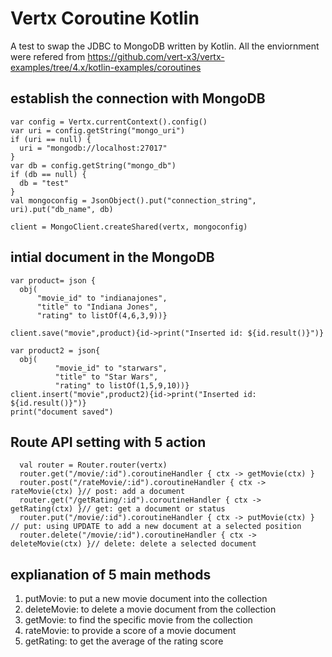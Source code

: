 # Vertx Coroutine Kotlin


A test to swap the JDBC to MongoDB written by Kotlin.
All the enviornment were refered from https://github.com/vert-x3/vertx-examples/tree/4.x/kotlin-examples/coroutines

## establish the connection with MongoDB 

    var config = Vertx.currentContext().config()
    var uri = config.getString("mongo_uri")
    if (uri == null) {
      uri = "mongodb://localhost:27017"
    }
    var db = config.getString("mongo_db")
    if (db == null) {
      db = "test"
    }
    val mongoconfig = JsonObject().put("connection_string", uri).put("db_name", db)

    client = MongoClient.createShared(vertx, mongoconfig)

## intial document in the MongoDB

    var product= json {
      obj(
          "movie_id" to "indianajones",
          "title" to "Indiana Jones",
          "rating" to listOf(4,6,3,9))}

    client.save("movie",product){id->print("Inserted id: ${id.result()}")}

    var product2 = json{
      obj(
              "movie_id" to "starwars",
              "title" to "Star Wars",
              "rating" to listOf(1,5,9,10))}
    client.insert("movie",product2){id->print("Inserted id: ${id.result()}")}
    print("document saved")

## Route API setting with 5 action

      val router = Router.router(vertx)
      router.get("/movie/:id").coroutineHandler { ctx -> getMovie(ctx) }
      router.post("/rateMovie/:id").coroutineHandler { ctx -> rateMovie(ctx) }// post: add a document
      router.get("/getRating/:id").coroutineHandler { ctx -> getRating(ctx) }// get: get a document or status
      router.put("/movie/:id").coroutineHandler { ctx -> putMovie(ctx) } // put: using UPDATE to add a new document at a selected position
      router.delete("/movie/:id").coroutineHandler { ctx -> deleteMovie(ctx) }// delete: delete a selected document

## explianation of 5 main methods

1. putMovie: to put a new movie document into the collection
2. deleteMovie: to delete a movie document from the collection
3. getMovie: to find the specific movie from the collection
4. rateMovie: to provide a score of a movie document
5. getRating: to get the average of the rating score

